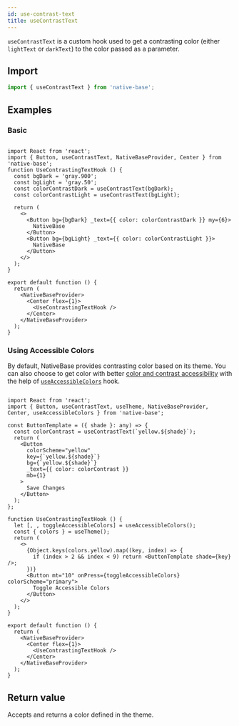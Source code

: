 ```yaml
---
id: use-contrast-text
title: useContrastText
---
```


`useContrastText` is a custom hook used to get a contrasting color (either `lightText` or `darkText`) to the color passed as a parameter.

## Import

```jsx
import { useContrastText } from 'native-base';
```

## Examples

### Basic

```SnackPlayer name=useContrastText

import React from 'react';
import { Button, useContrastText, NativeBaseProvider, Center } from 'native-base';
function UseContrastingTextHook () {
  const bgDark = 'gray.900';
  const bgLight = 'gray.50';
  const colorContrastDark = useContrastText(bgDark);
  const colorContrastLight = useContrastText(bgLight);

  return (
    <>
      <Button bg={bgDark} _text={{ color: colorContrastDark }} my={6}>
        NativeBase
      </Button>
      <Button bg={bgLight} _text={{ color: colorContrastLight }}>
        NativeBase
      </Button>
    </>
  );
}

export default function () {
  return (
    <NativeBaseProvider>
      <Center flex={1}>
        <UseContrastingTextHook />
      </Center>
    </NativeBaseProvider>
  );
}
```

### Using Accessible Colors

By default, NativeBase provides contrasting color based on its theme. You can also choose to get color with better [color and contrast accessibility](https://web.dev/color-and-contrast-accessibility/) with the help of [`useAccessibleColors`](useAccessibleColors.md) hook.

```SnackPlayer name=usingAccessibleColors

import React from 'react';
import { Button, useContrastText, useTheme, NativeBaseProvider, Center, useAccessibleColors } from 'native-base';

const ButtonTemplate = ({ shade }: any) => {
  const colorContrast = useContrastText(`yellow.${shade}`);
  return (
    <Button
      colorScheme="yellow"
      key={`yellow.${shade}`}
      bg={`yellow.${shade}`}
      _text={{ color: colorContrast }}
      mb={1}
    >
      Save Changes
    </Button>
  );
};

function UseContrastingTextHook () {
  let [, , toggleAccessibleColors] = useAccessibleColors();
  const { colors } = useTheme();
  return (
    <>
      {Object.keys(colors.yellow).map((key, index) => {
        if (index > 2 && index < 9) return <ButtonTemplate shade={key} />;
      })}
      <Button mt="10" onPress={toggleAccessibleColors} colorScheme="primary">
        Toggle Accessible Colors
      </Button>
    </>
  );
}

export default function () {
  return (
    <NativeBaseProvider>
      <Center flex={1}>
        <UseContrastingTextHook />
      </Center>
    </NativeBaseProvider>
  );
}
```

## Return value

Accepts and returns a color defined in the theme.
